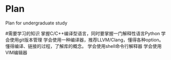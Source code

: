 # Plan
Plan for undergraduate study

#需要学习的知识
掌握C/C++编译型语言，同时要掌握一门解释性语言Python
学会使用git版本管理
学会使用一种编译器，推荐LLVM/Clang，懂得各种option。懂得编译、链接的过程，了解库的概念。
学会使用shell命令行解释器
学会使用VIM编辑器
